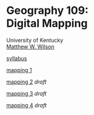 # Geography 109: <br>Digital Mapping

University of Kentucky
<br>[Matthew W. Wilson](https://wilsonism.github.io/)

[syllabus](syllabus.md)

[mapping 1](mapping-1)

[mapping 2](mapping-2) _draft_

[mapping 3](mapping-3) _draft_

[mapping 4](mapping-4) _draft_
